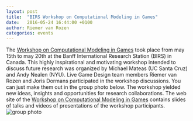 ```yaml
---
layout: post
title:  "BIRS Workshop on Computational Modeling in Games"
date:   2016-05-24 16:44:00 +0100
author: Riemer van Rozen
categories: events
---
```

The [Workshop on Computational Modeling in Games] took place from may 15th to may 20th at the Banff International Research Station (BIRS) in Canada. This highly inspirational and motivating workshop intended to discuss future research was organized by Michael Mateas (UC Santa Cruz) and Andy Nealen (NYU). Live Game Design team members Riemer van Rozen and Joris Dormans participated in the workshop discussions.  You can just make them out in the group photo below. The workshop yielded new ideas, insights and opportunities for research collaborations. The web site of the [Workshop on Computational Modeling in Games] contains slides of talks and videos of presentations of the workshop participants.
![group photo][photo]

[Workshop on Computational Modeling in Games]: http://www.birs.ca/events/2016/5-day-workshops/16w5160
[photo]: http://www.birs.ca/workshops/2016/16w5160/groupphoto.jpg "group photo"
